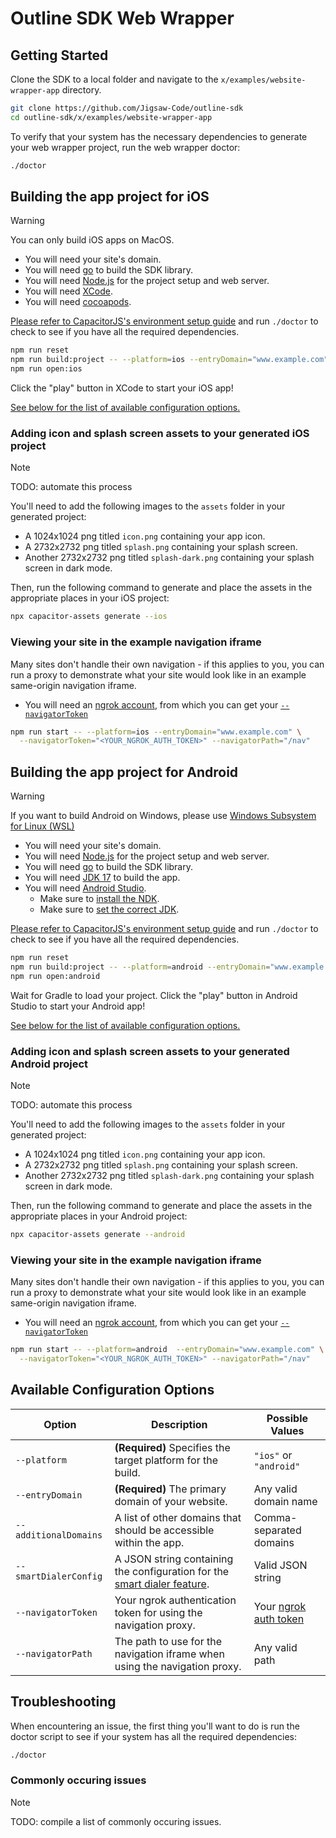 # Outline SDK Web Wrapper

## Getting Started

Clone the SDK to a local folder and navigate to the `x/examples/website-wrapper-app` directory.

```sh
git clone https://github.com/Jigsaw-Code/outline-sdk
cd outline-sdk/x/examples/website-wrapper-app
```

To verify that your system has the necessary dependencies to generate your web wrapper project, run the web wrapper doctor:

```sh
./doctor
```

## Building the app project for **iOS**

> [!WARNING]
> You can only build iOS apps on MacOS.

* You will need your site's domain.
* You will need [go](https://golang.org/) to build the SDK library.
* You will need [Node.js](https://nodejs.org/en/) for the project setup and web server.
* You will need [XCode](https://developer.apple.com/xcode/). 
* You will need [cocoapods](https://cocoapods.org/). 

[Please refer to CapacitorJS's environment setup guide](https://capacitorjs.com/docs/getting-started/environment-setup#ios-requirements) and run `./doctor` to check to see if you have all the required dependencies.

```sh
npm run reset
npm run build:project -- --platform=ios --entryDomain="www.example.com"
npm run open:ios
```

Click the "play" button in XCode to start your iOS app!

[See below for the list of available configuration options.](#available-configuration-options)

### Adding icon and splash screen assets to your generated iOS project

> [!NOTE]
> TODO: automate this process

You'll need to add the following images to the `assets` folder in your generated project:

- A 1024x1024 png titled `icon.png` containing your app icon.
- A 2732x2732 png titled `splash.png` containing your splash screen.
- Another 2732x2732 png titled `splash-dark.png` containing your splash screen in dark mode.

Then, run the following command to generate and place the assets in the appropriate places in your iOS project:

```sh
npx capacitor-assets generate --ios
```

### Viewing your site in the example navigation iframe

Many sites don't handle their own navigation - if this applies to you, you can run a proxy to demonstrate what your site would look like in an example same-origin navigation iframe.

* You will need an [ngrok account](https://ngrok.com/), from which you can get your [`--navigatorToken`](https://dashboard.ngrok.com/get-started/your-authtoken)

```sh
npm run start -- --platform=ios --entryDomain="www.example.com" \
  --navigatorToken="<YOUR_NGROK_AUTH_TOKEN>" --navigatorPath="/nav"
```

## Building the app project for **Android**

> [!WARNING]
> If you want to build Android on Windows, please use [Windows Subsystem for Linux (WSL)](https://learn.microsoft.com/en-us/windows/wsl/install)

* You will need your site's domain.
* You will need [Node.js](https://nodejs.org/en/) for the project setup and web server.
* You will need [go](https://golang.org/) to build the SDK library.
* You will need [JDK 17](https://stackoverflow.com/a/70649641) to build the app.
* You will need [Android Studio](https://developer.android.com/studio/).
  * Make sure to [install the NDK](https://developer.android.com/studio/projects/install-ndk#default-version).
  * Make sure to [set the correct JDK](https://stackoverflow.com/a/30631386).

[Please refer to CapacitorJS's environment setup guide](https://capacitorjs.com/docs/getting-started/environment-setup#android-requirements) and run `./doctor` to check to see if you have all the required dependencies.

```sh
npm run reset
npm run build:project -- --platform=android --entryDomain="www.example.com"
npm run open:android
```

Wait for Gradle to load your project. Click the "play" button in Android Studio to start your Android app!

[See below for the list of available configuration options.](#available-configuration-options)

### Adding icon and splash screen assets to your generated Android project

> [!NOTE]
> TODO: automate this process

You'll need to add the following images to the `assets` folder in your generated project:

- A 1024x1024 png titled `icon.png` containing your app icon.
- A 2732x2732 png titled `splash.png` containing your splash screen.
- Another 2732x2732 png titled `splash-dark.png` containing your splash screen in dark mode.

Then, run the following command to generate and place the assets in the appropriate places in your Android project:

```sh
npx capacitor-assets generate --android
```

### Viewing your site in the example navigation iframe

Many sites don't handle their own navigation - if this applies to you, you can run a proxy to demonstrate what your site would look like in an example same-origin navigation iframe.

* You will need an [ngrok account](https://ngrok.com/), from which you can get your [`--navigatorToken`](https://dashboard.ngrok.com/get-started/your-authtoken)

```sh
npm run start -- --platform=android  --entryDomain="www.example.com" \
  --navigatorToken="<YOUR_NGROK_AUTH_TOKEN>" --navigatorPath="/nav"
```

## Available Configuration Options

| Option              | Description                                                                     | Possible Values          |
| ------------------- | ------------------------------------------------------------------------------- | ------------------------ |
| `--platform`        | **(Required)** Specifies the target platform for the build.                                    | `"ios"` or `"android"`   |
| `--entryDomain`     | **(Required)** The primary domain of your website.                                             | Any valid domain name    |
| `--additionalDomains` | A list of other domains that should be accessible within the app.               | Comma-separated domains |
| `--smartDialerConfig` | A JSON string containing the configuration for the [smart dialer feature](../../smart#yaml-config-for-the-smart-dialer).       | Valid JSON string       |
| `--navigatorToken`  | Your ngrok authentication token for using the navigation proxy.                 | Your [ngrok auth token](https://dashboard.ngrok.com/get-started/your-authtoken)    |
| `--navigatorPath`   | The path to use for the navigation iframe when using the navigation proxy. | Any valid path           |

## Troubleshooting

When encountering an issue, the first thing you'll want to do is run the doctor script to see if your system has all the required dependencies:

```sh
./doctor
```

### Commonly occuring issues

> [!NOTE]
> TODO: compile a list of commonly occuring issues.